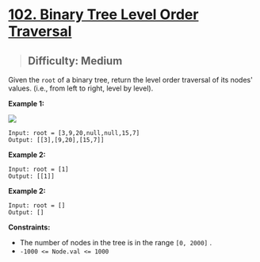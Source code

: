 # [102. Binary Tree Level Order Traversal](https://leetcode.com/problems/binary-tree-level-order-traversal/)

> ## Difficulty: Medium

Given the `root` of a binary tree, return the level order traversal of its nodes' values. (i.e., from left to right, level by level).

**Example 1:**

![](https://assets.leetcode.com/uploads/2021/02/19/tree1.jpg)

```
Input: root = [3,9,20,null,null,15,7]
Output: [[3],[9,20],[15,7]]
```

**Example 2:**

```
Input: root = [1]
Output: [[1]]
```

**Example 2:**

```
Input: root = []
Output: []
```

**Constraints:**

- The number of nodes in the tree is in the range `[0, 2000]` .
- `-1000 <= Node.val <= 1000`
